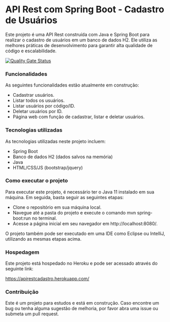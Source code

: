 # API Rest com Spring Boot - Cadastro de Usuários
Este projeto é uma API Rest construída com Java e Spring Boot para realizar o cadastro de usuários em um banco de dados H2. 
Ele utiliza as melhores práticas de desenvolvimento para garantir alta qualidade de código e escalabilidade.

[![Quality Gate Status](https://sonarcloud.io/api/project_badges/measure?project=PauloRobert_apirestspring&metric=alert_status)](https://sonarcloud.io/summary/new_code?id=PauloRobert_apirestspring)

### Funcionalidades

As seguintes funcionalidades estão atualmente em construção:

- Cadastrar usuários.
- Listar todos os usuários.
- Listar usuários por código/ID.
- Deletar usuários por ID.
- Página web com função de cadastrar, listar e deletar usuários.

### Tecnologias utilizadas

As tecnologias utilizadas neste projeto incluem:

- Spring Boot
- Banco de dados H2 (dados salvos na memória)
- Java 
- HTML/CSS/JS (bootstrap/jquery)

### Como executar o projeto

Para executar este projeto, é necessário ter o Java 11 instalado em sua máquina. 
Em seguida, basta seguir as seguintes etapas:

- Clone o repositório em sua máquina local.
- Navegue até a pasta do projeto e execute o comando mvn spring-boot:run no terminal.
- Acesse a página inicial em seu navegador em http://localhost:8080/.

O projeto também pode ser executado em uma IDE como Eclipse ou IntelliJ, utilizando as mesmas etapas acima.

### Hospedagem

Este projeto está hospedado no Heroku e pode ser acessado através do seguinte link:

 https://apirestcadastro.herokuapp.com/

### Contribuição

Este é um projeto para estudos e está em construção. 
Caso encontre um bug ou tenha alguma sugestão de melhoria, por favor abra uma issue ou submeta um pull request.

